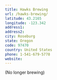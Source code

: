 ```yaml
---
title: Hawks Brewing
url: /hawks-brewing/
latitude: 43.2165
longitude: -123.342
address1: 
address2: 
city: Roseburg
state: Oregon
code: 97470
country: United States
phone: 1-541-679-5778
website: 
---
```

(No longer brewing)
